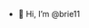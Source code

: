 - 👋 Hi, I’m @brie11

<!---
brie11/brie11 is a ✨ special ✨ repository because its `README.md` (this file) appears on your GitHub profile.
You can click the Preview link to take a look at your changes.
--->
